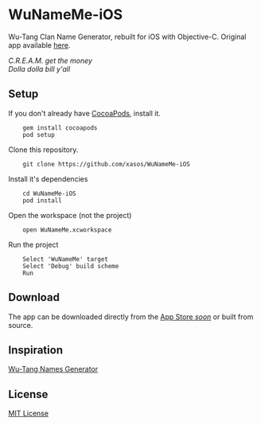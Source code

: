 WuNameMe-iOS
========

Wu-Tang Clan Name Generator, rebuilt for iOS with Objective-C. Original app available [here](https://github.com/xasos/WuNameMe).

<i>C.R.E.A.M. get the money<br>
Dolla dolla bill y'all</i>

## Setup
If you don't already have [CocoaPods](http://cocoapods.org/), install it.

        gem install cocoapods
        pod setup

Clone this repository.

		git clone https://github.com/xasos/WuNameMe-iOS

Install it's dependencies

		cd WuNameMe-iOS
		pod install

Open the workspace (not the project)

		open WuNameMe.xcworkspace
Run the project

		Select 'WuNameMe' target
    	Select 'Debug' build scheme
		Run

## Download 
The app can be downloaded directly from the [App Store <i>soon</i>](http://appstore.com) or built from source.

## Inspiration
[Wu-Tang Names Generator](http://www.mess.be/inickgenwuname.php)

## License
[MIT License](LICENSE)
